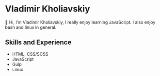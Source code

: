 # Vladimir Kholiavskiy

👋 Hi, I’m Vladimir Kholiavskiy, I really enjoy learning JavaScript. I also enjoy bash and linux in general.

## Skills and Experience

- HTML, CSS/SCSS
- JavaScript
- Gulp
- Linux
